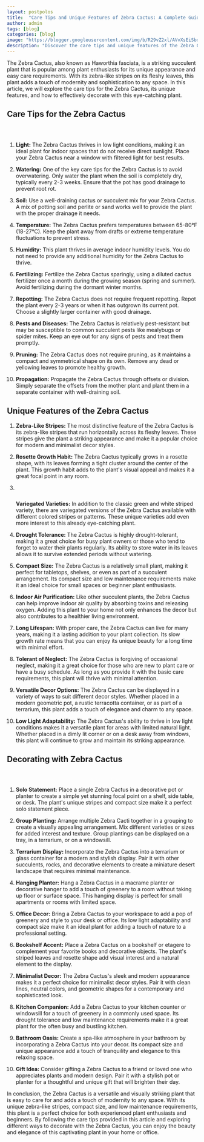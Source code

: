 ```yaml
---
layout: postpolos
title:  "Care Tips and Unique Features of Zebra Cactus: A Complete Guide"
author: admin
tags: [blog]
categories: [blog]
image: "https://blogger.googleusercontent.com/img/b/R29vZ2xl/AVvXsEiSbxtWHGKX37D4Et2zLRtikw5NXJg4H3ICkphJePtWSZsHa-cNIJ7pFVN2NOomGR2TvAbCVqCN4I3_yixDTcGq4FhifwBMPxf5vFxrxzb7qy2p-WZNS2xsXxQKaPSofPwUEusF-flbo40TNhbvP0aHjJQ2OLOEQfm848zrFyEbUz_QQPpXFeynFo9t_fw/s1600/20240426_195736.jpg"
description: "Discover the care tips and unique features of the Zebra Cactus, a striking succulent with zebra-like stripes that adds modernity to any space."
---
```


<p>The Zebra Cactus, also known as Haworthia fasciata, is a striking succulent plant that is popular among plant enthusiasts for its unique appearance and easy care requirements. With its zebra-like stripes on its fleshy leaves, this plant adds a touch of modernity and sophistication to any space. In this article, we will explore the care tips for the Zebra Cactus, its unique features, and how to effectively decorate with this eye-catching plant.</p>
<h2>Care Tips for the Zebra Cactus</h2>
<div class="separator" style="clear: both;"><a href="https://blogger.googleusercontent.com/img/b/R29vZ2xl/AVvXsEhK0YpE8Oo2aZRNVoLsPl08dWWgHuRvkqJzDyNcm4bOpu43QtXOjrpeu5R7fpz_LQ2r7vmzSiZGYbcjQFx8G-jRXlPqvhP1DiF1uqWE3DcqlTImWZ7CKrMLVISSfPwfEoXEzhF-aAn7qbpcNhbVOr2ZHu41G46kIGztW2w2koJsYcZd6QNCudhQD5_NUz4/s1600/20240426_195657.jpg" style="display: block; padding: 1em 0; text-align: center; "><img alt="" border="0" data-original-height="1076" data-original-width="1912" src="https://blogger.googleusercontent.com/img/b/R29vZ2xl/AVvXsEhK0YpE8Oo2aZRNVoLsPl08dWWgHuRvkqJzDyNcm4bOpu43QtXOjrpeu5R7fpz_LQ2r7vmzSiZGYbcjQFx8G-jRXlPqvhP1DiF1uqWE3DcqlTImWZ7CKrMLVISSfPwfEoXEzhF-aAn7qbpcNhbVOr2ZHu41G46kIGztW2w2koJsYcZd6QNCudhQD5_NUz4/s1600/20240426_195657.jpg"/></a></div>
<ol>
<li>
<p><strong>Light:</strong> The Zebra Cactus thrives in low light conditions, making it an ideal plant for indoor spaces that do not receive direct sunlight. Place your Zebra Cactus near a window with filtered light for best results.</p>
</li>
<li>
<p><strong>Watering:</strong> One of the key care tips for the Zebra Cactus is to avoid overwatering. Only water the plant when the soil is completely dry, typically every 2-3 weeks. Ensure that the pot has good drainage to prevent root rot.</p>
</li>
<li>
<p><strong>Soil:</strong> Use a well-draining cactus or succulent mix for your Zebra Cactus. A mix of potting soil and perlite or sand works well to provide the plant with the proper drainage it needs.</p>
</li>
<li>
<p><strong>Temperature:</strong> The Zebra Cactus prefers temperatures between 65-80°F (18-27°C). Keep the plant away from drafts or extreme temperature fluctuations to prevent stress.</p>
</li>
<li>
<p><strong>Humidity:</strong> This plant thrives in average indoor humidity levels. You do not need to provide any additional humidity for the Zebra Cactus to thrive.</p>
</li>
<li>
<p><strong>Fertilizing:</strong> Fertilize the Zebra Cactus sparingly, using a diluted cactus fertilizer once a month during the growing season (spring and summer). Avoid fertilizing during the dormant winter months.</p>
</li>
<li>
<p><strong>Repotting:</strong> The Zebra Cactus does not require frequent repotting. Repot the plant every 2-3 years or when it has outgrown its current pot. Choose a slightly larger container with good drainage.</p>
</li>
<li>
<p><strong>Pests and Diseases:</strong> The Zebra Cactus is relatively pest-resistant but may be susceptible to common succulent pests like mealybugs or spider mites. Keep an eye out for any signs of pests and treat them promptly.</p>
</li>
<li>
<p><strong>Pruning:</strong> The Zebra Cactus does not require pruning, as it maintains a compact and symmetrical shape on its own. Remove any dead or yellowing leaves to promote healthy growth.</p>
</li>
<li>
<p><strong>Propagation:</strong> Propagate the Zebra Cactus through offsets or division. Simply separate the offsets from the mother plant and plant them in a separate container with well-draining soil.</p>
</li>
</ol>
<h2>Unique Features of the Zebra Cactus</h2>
<ol>
<li>
<p><strong>Zebra-Like Stripes:</strong> The most distinctive feature of the Zebra Cactus is its zebra-like stripes that run horizontally across its fleshy leaves. These stripes give the plant a striking appearance and make it a popular choice for modern and minimalist decor styles.</p>
</li>
<li>
<p><strong>Rosette Growth Habit:</strong> The Zebra Cactus typically grows in a rosette shape, with its leaves forming a tight cluster around the center of the plant. This growth habit adds to the plant's visual appeal and makes it a great focal point in any room.</p>
</li><li><div class="separator" style="clear: both;"><a href="https://blogger.googleusercontent.com/img/b/R29vZ2xl/AVvXsEhBrrJW3wPuqpGnzY4pEfov_ZXMt47340d9yCDmGLVyz_2EPOsrWzb3bfsdQ01C043hcDyOsiZRlw08VIjYBbaSG4QbZhLzAmS2nEPk4b9fX2YS9UAxMmY0Fu-yWMsRHYR0hQLMWDNBhSMFsTBj1A65Mqt0OxsOh30MtBCCk-apK3PP2BdtHODKU_Nq6kk/s1600/20240426_195555.jpg" style="display: block; padding: 1em 0; text-align: center; "><img alt="" border="0" data-original-height="335" data-original-width="596" src="https://blogger.googleusercontent.com/img/b/R29vZ2xl/AVvXsEhBrrJW3wPuqpGnzY4pEfov_ZXMt47340d9yCDmGLVyz_2EPOsrWzb3bfsdQ01C043hcDyOsiZRlw08VIjYBbaSG4QbZhLzAmS2nEPk4b9fX2YS9UAxMmY0Fu-yWMsRHYR0hQLMWDNBhSMFsTBj1A65Mqt0OxsOh30MtBCCk-apK3PP2BdtHODKU_Nq6kk/s1600/20240426_195555.jpg"/></a></div>
<p><strong>Variegated Varieties:</strong> In addition to the classic green and white striped variety, there are variegated versions of the Zebra Cactus available with different colored stripes or patterns. These unique varieties add even more interest to this already eye-catching plant.</p>
</li>
<li>
<p><strong>Drought Tolerance:</strong> The Zebra Cactus is highly drought-tolerant, making it a great choice for busy plant owners or those who tend to forget to water their plants regularly. Its ability to store water in its leaves allows it to survive extended periods without watering.</p>
</li>
<li>
<p><strong>Compact Size:</strong> The Zebra Cactus is a relatively small plant, making it perfect for tabletops, shelves, or even as part of a succulent arrangement. Its compact size and low maintenance requirements make it an ideal choice for small spaces or beginner plant enthusiasts.</p>
</li>
<li>
<p><strong>Indoor Air Purification:</strong> Like other succulent plants, the Zebra Cactus can help improve indoor air quality by absorbing toxins and releasing oxygen. Adding this plant to your home not only enhances the decor but also contributes to a healthier living environment.</p>
</li>
<li>
<p><strong>Long Lifespan:</strong> With proper care, the Zebra Cactus can live for many years, making it a lasting addition to your plant collection. Its slow growth rate means that you can enjoy its unique beauty for a long time with minimal effort.</p>
</li>
<li>
<p><strong>Tolerant of Neglect:</strong> The Zebra Cactus is forgiving of occasional neglect, making it a great choice for those who are new to plant care or have a busy schedule. As long as you provide it with the basic care requirements, this plant will thrive with minimal attention.</p>
</li>
<li>
<p><strong>Versatile Decor Options:</strong> The Zebra Cactus can be displayed in a variety of ways to suit different decor styles. Whether placed in a modern geometric pot, a rustic terracotta container, or as part of a terrarium, this plant adds a touch of elegance and charm to any space.</p>
</li>
<li>
<p><strong>Low Light Adaptability:</strong> The Zebra Cactus's ability to thrive in low light conditions makes it a versatile plant for areas with limited natural light. Whether placed in a dimly lit corner or on a desk away from windows, this plant will continue to grow and maintain its striking appearance.</p>
</li>
</ol>
<h2>Decorating with Zebra Cactus</h2><div class="separator" style="clear: both;"><a href="https://blogger.googleusercontent.com/img/b/R29vZ2xl/AVvXsEiFyLOWoNyaYqEKqqAOTWLC5FHA6XFcuZhlB2YTLDvaU0t59D7rLH-P0VZt8S29BP6xTf1aCaXHK6n2naH3nn5FxiKbuHoq5hxlhgSlOZyKgX_U67jazDqOFarW-r_RWLqRo43_8KZuGZQRaShUwZFRIPpnsqG6hsPoFdgon8HcmL-7TirMdBPXzlCapIE/s1600/20240426_195533.jpg" style="display: block; padding: 1em 0; text-align: center; "><img alt="" border="0" data-original-height="360" data-original-width="640" src="https://blogger.googleusercontent.com/img/b/R29vZ2xl/AVvXsEiFyLOWoNyaYqEKqqAOTWLC5FHA6XFcuZhlB2YTLDvaU0t59D7rLH-P0VZt8S29BP6xTf1aCaXHK6n2naH3nn5FxiKbuHoq5hxlhgSlOZyKgX_U67jazDqOFarW-r_RWLqRo43_8KZuGZQRaShUwZFRIPpnsqG6hsPoFdgon8HcmL-7TirMdBPXzlCapIE/s1600/20240426_195533.jpg"/></a></div>
<ol>
<li>
<p><strong>Solo Statement:</strong> Place a single Zebra Cactus in a decorative pot or planter to create a simple yet stunning focal point on a shelf, side table, or desk. The plant's unique stripes and compact size make it a perfect solo statement piece.</p>
</li>
<li>
<p><strong>Group Planting:</strong> Arrange multiple Zebra Cacti together in a grouping to create a visually appealing arrangement. Mix different varieties or sizes for added interest and texture. Group plantings can be displayed on a tray, in a terrarium, or on a windowsill.</p>
</li>
<li>
<p><strong>Terrarium Display:</strong> Incorporate the Zebra Cactus into a terrarium or glass container for a modern and stylish display. Pair it with other succulents, rocks, and decorative elements to create a miniature desert landscape that requires minimal maintenance.</p>
</li>
<li>
<p><strong>Hanging Planter:</strong> Hang a Zebra Cactus in a macrame planter or decorative hanger to add a touch of greenery to a room without taking up floor or surface space. This hanging display is perfect for small apartments or rooms with limited space.</p>
</li>
<li>
<p><strong>Office Decor:</strong> Bring a Zebra Cactus to your workspace to add a pop of greenery and style to your desk or office. Its low light adaptability and compact size make it an ideal plant for adding a touch of nature to a professional setting.</p>
</li>
<li>
<p><strong>Bookshelf Accent:</strong> Place a Zebra Cactus on a bookshelf or etagere to complement your favorite books and decorative objects. The plant's striped leaves and rosette shape add visual interest and a natural element to the display.</p>
</li>
<li>
<p><strong>Minimalist Decor:</strong> The Zebra Cactus's sleek and modern appearance makes it a perfect choice for minimalist decor styles. Pair it with clean lines, neutral colors, and geometric shapes for a contemporary and sophisticated look.</p>
</li>
<li>
<p><strong>Kitchen Companion:</strong> Add a Zebra Cactus to your kitchen counter or windowsill for a touch of greenery in a commonly used space. Its drought tolerance and low maintenance requirements make it a great plant for the often busy and bustling kitchen.</p>
</li>
<li>
<p><strong>Bathroom Oasis:</strong> Create a spa-like atmosphere in your bathroom by incorporating a Zebra Cactus into your decor. Its compact size and unique appearance add a touch of tranquility and elegance to this relaxing space.</p>
</li>
<li>
<p><strong>Gift Idea:</strong> Consider gifting a Zebra Cactus to a friend or loved one who appreciates plants and modern design. Pair it with a stylish pot or planter for a thoughtful and unique gift that will brighten their day.</p>
</li>
</ol>
<p>In conclusion, the Zebra Cactus is a versatile and visually striking plant that is easy to care for and adds a touch of modernity to any space. With its unique zebra-like stripes, compact size, and low maintenance requirements, this plant is a perfect choice for both experienced plant enthusiasts and beginners. By following the care tips provided in this article and exploring different ways to decorate with the Zebra Cactus, you can enjoy the beauty and elegance of this captivating plant in your home or office.</p>









